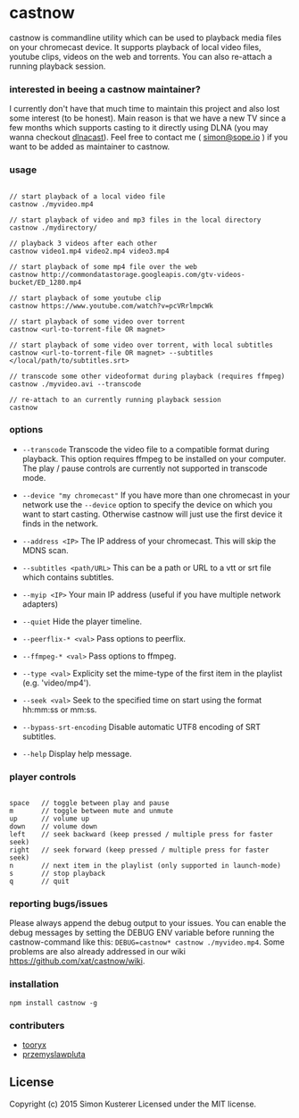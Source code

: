 # castnow

castnow is commandline utility which can be used to playback media files on
your chromecast device. It supports playback of local video files, youtube
clips, videos on the web and torrents. You can also re-attach a running
playback session.

### interested in beeing a castnow maintainer?

I currently don't have that much time to maintain this project and also lost some interest (to be honest).
Main reason is that we have a new TV since a few months which supports casting to it directly using
DLNA (you may wanna checkout [dlnacast](https://github.com/xat/dlnacast)).
Feel free to contact me ( [simon@sope.io](simon@sope.io) ) if you want to be added as maintainer to castnow.

### usage

```

// start playback of a local video file
castnow ./myvideo.mp4

// start playback of video and mp3 files in the local directory
castnow ./mydirectory/

// playback 3 videos after each other
castnow video1.mp4 video2.mp4 video3.mp4

// start playback of some mp4 file over the web
castnow http://commondatastorage.googleapis.com/gtv-videos-bucket/ED_1280.mp4

// start playback of some youtube clip
castnow https://www.youtube.com/watch?v=pcVRrlmpcWk

// start playback of some video over torrent
castnow <url-to-torrent-file OR magnet>

// start playback of some video over torrent, with local subtitles
castnow <url-to-torrent-file OR magnet> --subtitles </local/path/to/subtitles.srt>

// transcode some other videoformat during playback (requires ffmpeg)
castnow ./myvideo.avi --transcode

// re-attach to an currently running playback session
castnow

```

### options

* `--transcode` Transcode the video file to a compatible format during
playback. This option requires ffmpeg to be installed on your computer.
The play / pause controls are currently not supported in transcode mode.

* `--device "my chromecast"` If you have more than one chromecast in your network
use the `--device` option to specify the device on which you want to start casting.
Otherwise castnow will just use the first device it finds in the network.

* `--address <IP>` The IP address of your chromecast. This will skip the MDNS scan.

* `--subtitles <path/URL>` This can be a path or URL to a vtt or srt file which
contains subtitles.

* `--myip <IP>` Your main IP address (useful if you have multiple network adapters)

* `--quiet` Hide the player timeline.

* `--peerflix-* <val>` Pass options to peerflix.

* `--ffmpeg-* <val>` Pass options to ffmpeg.

* `--type <val>` Explicity set the mime-type of the first item in the playlist (e.g. 'video/mp4').

* `--seek <val>` Seek to the specified time on start using the format hh:mm:ss or mm:ss.

* `--bypass-srt-encoding` Disable automatic UTF8 encoding of SRT subtitles.

* `--help` Display help message.

### player controls

```

space   // toggle between play and pause
m       // toggle between mute and unmute
up      // volume up
down    // volume down
left    // seek backward (keep pressed / multiple press for faster seek)
right   // seek forward (keep pressed / multiple press for faster seek)
n       // next item in the playlist (only supported in launch-mode)
s       // stop playback
q       // quit

```

### reporting bugs/issues

Please always append the debug output to your issues. You can enable the debug messages by setting the
DEBUG ENV variable before running the castnow-command like this: `DEBUG=castnow* castnow ./myvideo.mp4`.
Some problems are also already addressed in our wiki https://github.com/xat/castnow/wiki.

### installation

`npm install castnow -g`

### contributers

* [tooryx](https://github.com/tooryx)
* [przemyslawpluta](https://github.com/przemyslawpluta)

## License
Copyright (c) 2015 Simon Kusterer
Licensed under the MIT license.
